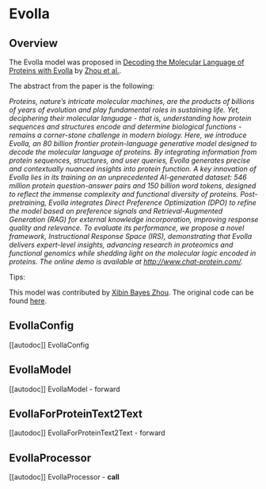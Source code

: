 <!--Copyright 2025 The HuggingFace Team. All rights reserved.

Licensed under the Apache License, Version 2.0 (the "License"); you may not use this file except in compliance with
the License. You may obtain a copy of the License at

http://www.apache.org/licenses/LICENSE-2.0

Unless required by applicable law or agreed to in writing, software distributed under the License is distributed on
an "AS IS" BASIS, WITHOUT WARRANTIES OR CONDITIONS OF ANY KIND, either express or implied. See the License for the
specific language governing permissions and limitations under the License.

⚠️ Note that this file is in Markdown but contain specific syntax for our doc-builder (similar to MDX) that may not be
rendered properly in your Markdown viewer.

-->

# Evolla

## Overview

The Evolla model was proposed in [Decoding the Molecular Language of Proteins with Evolla](https://doi.org/10.1101/2025.01.05.630192) by [Zhou et al.](https://doi.org/10.1101/2025.01.05.630192).
<INSERT SHORT SUMMARY HERE>

The abstract from the paper is the following:

*<INSERT PAPER ABSTRACT HERE>Proteins, nature’s intricate molecular machines, are the products of billions of years of evolution and play fundamental roles in sustaining life. Yet, deciphering their molecular language - that is, understanding how protein sequences and structures encode and determine biological functions - remains a corner-stone challenge in modern biology. Here, we introduce Evolla, an 80 billion frontier protein-language generative model designed to decode the molecular language of proteins. By integrating information from protein sequences, structures, and user queries, Evolla generates precise and contextually nuanced insights into protein function. A key innovation of Evolla lies in its training on an unprecedented AI-generated dataset: 546 million protein question-answer pairs and 150 billion word tokens, designed to reflect the immense complexity and functional diversity of proteins. Post-pretraining, Evolla integrates Direct Preference Optimization (DPO) to refine the model based on preference signals and Retrieval-Augmented Generation (RAG) for external knowledge incorporation, improving response quality and relevance. To evaluate its performance, we propose a novel framework, Instructional Response Space (IRS), demonstrating that Evolla delivers expert-level insights, advancing research in proteomics and functional genomics while shedding light on the molecular logic encoded in proteins. The online demo is available at http://www.chat-protein.com/.*

Tips:

<INSERT TIPS ABOUT MODEL HERE>

This model was contributed by [Xibin Bayes Zhou](https://huggingface.co/XibinBayesZhou).
The original code can be found [here](https://github.com/westlake-repl/Evolla).


## EvollaConfig

[[autodoc]] EvollaConfig

## EvollaModel

[[autodoc]] EvollaModel
    - forward

## EvollaForProteinText2Text

[[autodoc]] EvollaForProteinText2Text
    - forward

## EvollaProcessor

[[autodoc]] EvollaProcessor
    - __call__
